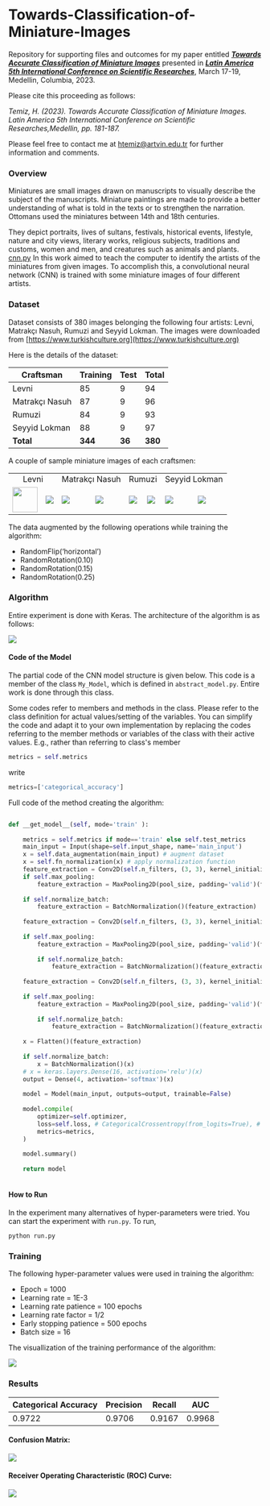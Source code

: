 # Towards-Classification-of-Miniature-Images
Repository for supporting files and outcomes for my paper entitled
___[Towards Accurate Classification of Miniature Images](https://www.amerikakongresi.org/_files/ugd/797a84_42d94c1e33d641d4a0615d9494ee582c.pdf)___
presented in 
___[Latin America 5th International Conference on Scientific Researches](https://www.amerikakongresi.org/)___, March 17-19, Medellin, Columbia, 2023.


Please cite this proceeding as follows:

*Temiz, H. (2023). Towards Accurate Classification of Miniature Images. Latin America 5th International Conference on 
Scientific Researches,Medellin, pp. 181-187.*


Please feel free to contact me at [htemiz@artvin.edu.tr](mailto:htemiz@artvin.edu.tr) for further information and comments.

### Overview
Miniatures are small images drawn on manuscripts to visually describe the subject of the manuscripts. 
Miniature paintings are made to provide a better understanding of what is told in the texts or to strengthen 
the narration. Ottomans used the miniatures between 14th and 18th centuries.

They depict portraits, lives of sultans, festivals, historical events, lifestyle, nature and city views, 
literary works, religious subjects, traditions and customs, women and men, and creatures such as animals and plants.
[cnn.py](model%2Fcnn.py)
In this work aimed to teach the computer to identify the artists of the miniatures from given images. To accomplish this, 
a convolutional neural network (CNN) is trained with some miniature images of four different artists. 

### Dataset
Dataset consists of 380 images belonging the following four artists: 
Levni, Matrakçı Nasuh, Rumuzi and Seyyid Lokman. The images were downloaded from [https://www.turkishculture.org](https://www.turkishculture.org)

Here is the details of the dataset:

|Craftsman|Training|Test|Total|
|--|--|--|--|
|Levni|85|9|94|
|Matrakçı Nasuh|87|9|96|
|Rumuzi|84|9|93|
|Seyyid Lokman|88|9|97|
|**Total**|**344**|**36**|**380**|

A couple of sample miniature images of each craftsmen:

<table>
<tr style="text-align: center;"></tr>
    <td colspan="2" style="text-align: center;">Levni</td>
    <td colspan="2" style="text-align: center;">Matrakçı Nasuh</td>
    <td colspan="2" style="text-align: center;">Rumuzi</td>
    <td colspan="2" style="text-align: center;">Seyyid Lokman</td>
<tr></tr>
    <td><img src="images/levni_01.jpg" height="50"></td>
    <td><img src="images/levni_02.jpg"></td>
    <td><img src="images/nasuh_01.jpg"></td>
    <td><img src="images/nasuh_02.jpg"></td>
    <td><img src="images/rumuzi_01.jpg"></td>
    <td><img src="images/rumuzi_02.jpg"></td>
    <td><img src="images/lokman_01.jpg"></td>
    <td><img src="images/lokman_02.jpg"></td>
<tr></tr>
</table>

The data augmented by the following operations while training the algorithm:

- RandomFlip(‘horizontal’)
- RandomRotation(0.10)
- RandomRotation(0.15)
- RandomRotation(0.25)



### Algorithm
Entire experiment is done with Keras. The architecture of the algorithm is as follows:

![ ](images/cnn.png)

#### Code of the Model
The partial code of the CNN model structure is given below. This code is a member of the class `My_Model`, which is 
defined in `abstract_model.py`. Entire work is done through this class.

Some codes refer to members and methods in the class. Please refer to the class definition for actual values/setting of the 
variables.  You can simplify the code and adapt it to your own implementation by replacing the codes referring to the 
member methods or variables of the class with their active values. E.g., rather than referring to class's member

```python
metrics = self.metrics 
```

write


```python
metrics=['categorical_accuracy']
```

Full code of the method creating the algorithm:

```python

def __get_model__(self, mode='train' ):
    
    metrics = self.metrics if mode=='train' else self.test_metrics
    main_input = Input(shape=self.input_shape, name='main_input')
    x = self.data_augmentation(main_input) # augment dataset
    x = self.fn_normalization(x) # apply normalization function
    feature_extraction = Conv2D(self.n_filters, (3, 3), kernel_initializer='glorot_uniform', activation=self.activation, padding='same')(x)
    if self.max_pooling:
        feature_extraction = MaxPooling2D(pool_size, padding='valid')(feature_extraction)# feature_extraction = Conv2D(self.n_filters, (3, 3), kernel_initializer='glorot_uniform', activation=self.activation, padding='same')(feature_extraction)
    
    if self.normalize_batch:
        feature_extraction = BatchNormalization()(feature_extraction)
    
    feature_extraction = Conv2D(self.n_filters, (3, 3), kernel_initializer='glorot_uniform', activation=self.activation, padding='same')(feature_extraction)
    
    if self.max_pooling:
        feature_extraction = MaxPooling2D(pool_size, padding='valid')(feature_extraction)
    
        if self.normalize_batch:
            feature_extraction = BatchNormalization()(feature_extraction)
    
    feature_extraction = Conv2D(self.n_filters, (3, 3), kernel_initializer='glorot_uniform', activation=self.activation, padding='same')(feature_extraction)
    
    if self.max_pooling:
        feature_extraction = MaxPooling2D(pool_size, padding='valid')(feature_extraction)
    
        if self.normalize_batch:
            feature_extraction = BatchNormalization()(feature_extraction)
    
    x = Flatten()(feature_extraction)
    
    if self.normalize_batch:
        x = BatchNormalization()(x)
    # x = keras.layers.Dense(16, activation='relu')(x)
    output = Dense(4, activation='softmax')(x)
    
    model = Model(main_input, outputs=output, trainable=False)
    
    model.compile(
        optimizer=self.optimizer,
        loss=self.loss, # CategoricalCrossentropy(from_logits=True), #
        metrics=metrics,
    )
    
    model.summary()
    
    return model
        
```

#### How to Run
In the experiment many alternatives of hyper-parameters were tried. You can start the experiment with `run.py`. To run,  
```shell
python run.py
```


### Training
The following hyper-parameter values were used in training the algorithm:

- Epoch = 1000
- Learning rate = 1E-3
- Learning rate patience = 100 epochs
- Learning rate factor = 1/2
- Early stopping patience = 500 epochs
- Batch size = 16

The visuallization of the training performance of the algorithm:

![](images/training.png)

### Results

|Categorical Accuracy|Precision|Recall|AUC|
|--|--|--|--|
|0.9722|0.9706|0.9167|0.9968|


#### Confusion Matrix:

![](images/confusion_matrix.png)


#### Receiver Operating Characteristic (ROC) Curve: 
![](images/ROC_curve.png)



